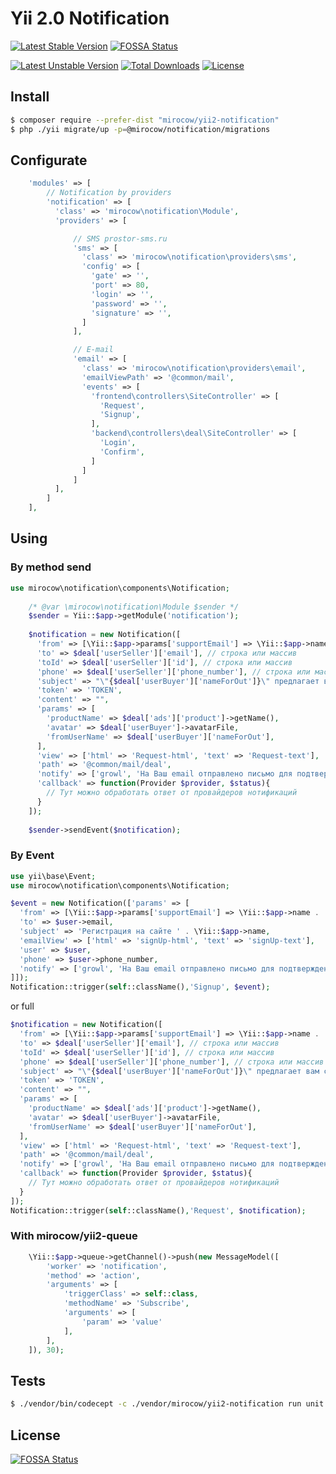 # Yii 2.0 Notification

[![Latest Stable Version](https://poser.pugx.org/mirocow/yii2-notification/v/stable)](https://packagist.org/packages/mirocow/yii2-notification) [![FOSSA Status](https://app.fossa.io/api/projects/git%2Bgithub.com%2FMirocow%2Fyii2-notification.svg?type=shield)](https://app.fossa.io/projects/git%2Bgithub.com%2FMirocow%2Fyii2-notification?ref=badge_shield)

[![Latest Unstable Version](https://poser.pugx.org/mirocow/yii2-notification/v/unstable)](https://packagist.org/packages/mirocow/yii2-notification) 
[![Total Downloads](https://poser.pugx.org/mirocow/yii2-notification/downloads)](https://packagist.org/packages/mirocow/yii2-notification) [![License](https://poser.pugx.org/mirocow/yii2-notification/license)](https://packagist.org/packages/mirocow/yii2-notification)

## Install

```sh
$ composer require --prefer-dist "mirocow/yii2-notification"
$ php ./yii migrate/up -p=@mirocow/notification/migrations
```

## Configurate

```php
    'modules' => [
        // Notification by providers
        'notification' => [
          'class' => 'mirocow\notification\Module',
          'providers' => [

              // SMS prostor-sms.ru
              'sms' => [
                'class' => 'mirocow\notification\providers\sms',
                'config' => [
                  'gate' => '',
                  'port' => 80,
                  'login' => '',
                  'password' => '',
                  'signature' => '',
                ]
              ],

              // E-mail
              'email' => [
                'class' => 'mirocow\notification\providers\email',
                'emailViewPath' => '@common/mail',
                'events' => [
                  'frontend\controllers\SiteController' => [
                    'Request',
                    'Signup',
                  ],
                  'backend\controllers\deal\SiteController' => [
                    'Login',
                    'Confirm',
                  ]
                ]                
              ]
          ],
        ]
    ],        
```

## Using

### By method send

```php
use mirocow\notification\components\Notification;
    
    /* @var \mirocow\notification\Module $sender */
    $sender = Yii::$app->getModule('notification');
    
    $notification = new Notification([
      'from' => [\Yii::$app->params['supportEmail'] => \Yii::$app->name . ' robot'],
      'to' => $deal['userSeller']['email'], // строка или массив
      'toId' => $deal['userSeller']['id'], // строка или массив
      'phone' => $deal['userSeller']['phone_number'], // строка или массив
      'subject' => "\"{$deal['userBuyer']['nameForOut']}\" предлагает вам сделку для \"{$deal['ads']['product']->getName()}\"",
      'token' => 'TOKEN',
      'content' => "",
      'params' => [
        'productName' => $deal['ads']['product']->getName(),
        'avatar' => $deal['userBuyer']->avatarFile,
        'fromUserName' => $deal['userBuyer']['nameForOut'],
      ],
      'view' => ['html' => 'Request-html', 'text' => 'Request-text'],
      'path' => '@common/mail/deal',
      'notify' => ['growl', 'На Ваш email отправлено письмо для подтверждения'],
      'callback' => function(Provider $provider, $status){
        // Тут можно обработать ответ от провайдеров нотификаций
      }
    ]);
           
    $sender->sendEvent($notification);
```

### By Event

```php
use yii\base\Event;
use mirocow\notification\components\Notification;

$event = new Notification(['params' => [
  'from' => [\Yii::$app->params['supportEmail'] => \Yii::$app->name . ' robot'],
  'to' => $user->email,
  'subject' => 'Регистрация на сайте ' . \Yii::$app->name,
  'emailView' => ['html' => 'signUp-html', 'text' => 'signUp-text'],
  'user' => $user,
  'phone' => $user->phone_number,
  'notify' => ['growl', 'На Ваш email отправлено письмо для подтверждения'],
]]);
Notification::trigger(self::className(),'Signup', $event);
```

or full

```php
$notification = new Notification([
  'from' => [\Yii::$app->params['supportEmail'] => \Yii::$app->name . ' robot'],
  'to' => $deal['userSeller']['email'], // строка или массив
  'toId' => $deal['userSeller']['id'], // строка или массив
  'phone' => $deal['userSeller']['phone_number'], // строка или массив
  'subject' => "\"{$deal['userBuyer']['nameForOut']}\" предлагает вам сделку для \"{$deal['ads']['product']->getName()}\"",
  'token' => 'TOKEN',
  'content' => "",
  'params' => [
    'productName' => $deal['ads']['product']->getName(),
    'avatar' => $deal['userBuyer']->avatarFile,
    'fromUserName' => $deal['userBuyer']['nameForOut'],
  ],
  'view' => ['html' => 'Request-html', 'text' => 'Request-text'],
  'path' => '@common/mail/deal',
  'notify' => ['growl', 'На Ваш email отправлено письмо для подтверждения'],
  'callback' => function(Provider $provider, $status){
    // Тут можно обработать ответ от провайдеров нотификаций
  }
]);
Notification::trigger(self::className(),'Request', $notification);
```

### With mirocow/yii2-queue             

```php
    \Yii::$app->queue->getChannel()->push(new MessageModel([
        'worker' => 'notification',
        'method' => 'action',
        'arguments' => [
            'triggerClass' => self::class,
            'methodName' => 'Subscribe',
            'arguments' => [
                'param' => 'value'
            ],
        ],
    ]), 30);
```

## Tests

```bash
$ ./vendor/bin/codecept -c ./vendor/mirocow/yii2-notification run unit
```


## License
[![FOSSA Status](https://app.fossa.io/api/projects/git%2Bgithub.com%2FMirocow%2Fyii2-notification.svg?type=large)](https://app.fossa.io/projects/git%2Bgithub.com%2FMirocow%2Fyii2-notification?ref=badge_large)